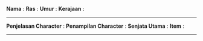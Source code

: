 **Nama** :
**Ras** :
**Umur** :
**Kerajaan** :
****
**Penjelasan Character** :
**Penampilan Character** :
**Senjata Utama** :
**Item** :
****